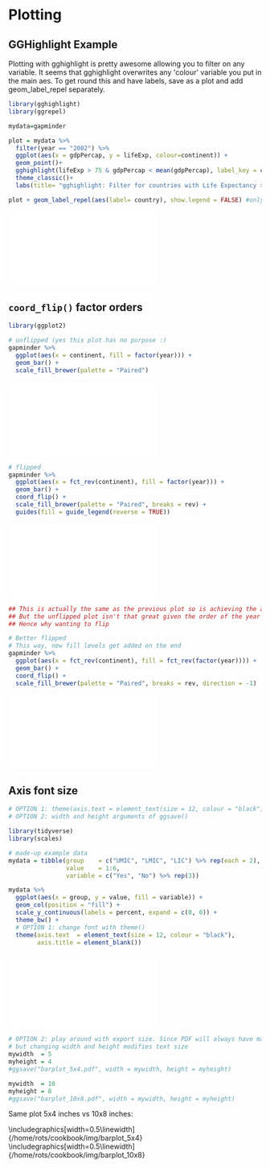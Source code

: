 # Plotting


## GGHighlight Example

Plotting with gghighlight is pretty awesome allowing you to filter on any variable. It seems that gghighlight overwrites any 'colour' variable you put in the main aes. To get round this and have labels, save as a plot and add geom_label_repel separately. 







```r
library(gghighlight)
library(ggrepel)

mydata=gapminder

plot = mydata %>% 
  filter(year == "2002") %>% 
  ggplot(aes(x = gdpPercap, y = lifeExp, colour=continent)) +
  geom_point()+
  gghighlight(lifeExp > 75 & gdpPercap < mean(gdpPercap), label_key = country, use_direct_label = FALSE)+ 
  theme_classic()+ 
  labs(title= "gghighlight: Filter for countries with Life Expectancy >75 and GDP < mean" )  

plot + geom_label_repel(aes(label= country), show.legend = FALSE) #only needed if you use  use_direct_label = FALSE. This allows you to have a colour legend as well. 
```

![](06-plotting_files/figure-latex/gghighlight-1.pdf)<!-- --> 

## `coord_flip()` factor orders


```r
library(ggplot2)

# unflipped (yes this plot has no purpose :)
gapminder %>% 
  ggplot(aes(x = continent, fill = factor(year))) + 
  geom_bar() + 
  scale_fill_brewer(palette = "Paired")
```

![](06-plotting_files/figure-latex/unnamed-chunk-1-1.pdf)<!-- --> 

```r
# flipped
gapminder %>% 
  ggplot(aes(x = fct_rev(continent), fill = factor(year))) + 
  geom_bar() + 
  coord_flip() + 
  scale_fill_brewer(palette = "Paired", breaks = rev) + 
  guides(fill = guide_legend(reverse = TRUE))
```

![](06-plotting_files/figure-latex/unnamed-chunk-1-2.pdf)<!-- --> 

```r
## This is actually the same as the previous plot so is achieving the aim. 
## But the unflipped plot isn't that great given the order of the year
## Hence why wanting to flip

# Better flipped
# This way, new fill levels get added on the end
gapminder %>% 
  ggplot(aes(x = fct_rev(continent), fill = fct_rev(factor(year)))) + 
  geom_bar() + 
  coord_flip() + 
  scale_fill_brewer(palette = "Paired", breaks = rev, direction = -1)
```

![](06-plotting_files/figure-latex/unnamed-chunk-1-3.pdf)<!-- --> 


## Axis font size



```r
# OPTION 1: theme(axis.text = element_text(size = 12, colour = "black"))
# OPTION 2: width and height arguments of ggsave()

library(tidyverse)
library(scales)

# made-up example data
mydata = tibble(group    = c("UMIC", "LMIC", "LIC") %>% rep(each = 2),
                value    = 1:6, 
                variable = c("Yes", "No") %>% rep(3))

mydata %>% 
  ggplot(aes(x = group, y = value, fill = variable)) +
  geom_col(position = "fill") +
  scale_y_continuous(labels = percent, expand = c(0, 0)) +
  theme_bw() +
  # OPTION 1: change font with theme()
  theme(axis.text  = element_text(size = 12, colour = "black"),
        axis.title = element_blank())
```

![](06-plotting_files/figure-latex/unnamed-chunk-2-1.pdf)<!-- --> 

```r
# OPTION 2: play around with export size. Since PDF will always have max resolution anyway
# but changing width and height modifies text size
mywidth  = 5
myheight = 4
#ggsave("barplot_5x4.pdf", width = mywidth, height = myheight)

mywidth  = 10
myheight = 8
#ggsave("barplot_10x8.pdf", width = mywidth, height = myheight)
```

Same plot 5x4 inches vs 10x8 inches:



\includegraphics[width=0.5\linewidth]{/home/rots/cookbook/img/barplot_5x4} 
\includegraphics[width=0.5\linewidth]{/home/rots/cookbook/img/barplot_10x8} 

